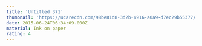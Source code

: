 ```yaml
---
title: 'Untitled 371'
thumbnail: 'https://ucarecdn.com/98be81d8-3d2b-4916-a0a9-d7ec29b55377/'
date: 2015-06-24T06:34:09.000Z
material: Ink on paper
rating: 4
---
```

